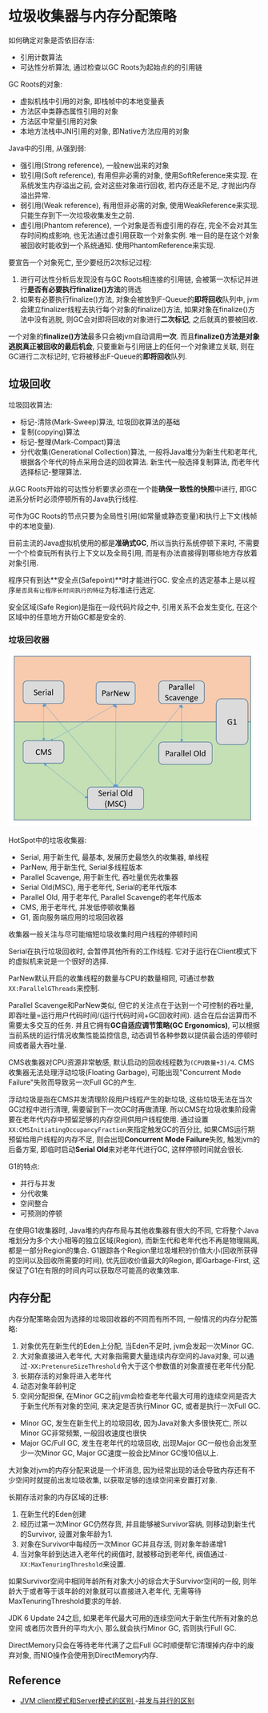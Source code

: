 # 垃圾收集器与内存分配策略

如何确定对象是否依旧存活:
- 引用计数算法
- 可达性分析算法, 通过检查以GC Roots为起始点的的引用链

GC Roots的对象:
- 虚拟机栈中引用的对象, 即栈帧中的本地变量表
- 方法区中类静态属性引用的对象
- 方法区中常量引用的对象
- 本地方法栈中JNI引用的对象, 即Native方法应用的对象

Java中的引用, 从强到弱:
- 强引用(Strong reference), 一般new出来的对象
- 软引用(Soft reference), 有用但非必需的对象, 使用SoftReference来实现.
在系统发生内存溢出之前, 会对这些对象进行回收, 
若内存还是不足, 才抛出内存溢出异常.
- 弱引用(Weak reference), 有用但非必需的对象, 使用WeakReference来实现.
只能生存到下一次垃圾收集发生之前.
- 虚引用(Phantom reference), 一个对象是否有虚引用的存在, 
完全不会对其生存时间构成影响, 也无法通过虚引用获取一个对象实例.
唯一目的是在这个对象被回收时能收到一个系统通知.
使用PhantomReference来实现.

要宣告一个对象死亡, 至少要经历2次标记过程:
1. 进行可达性分析后发现没有与GC Roots相连接的引用链, 
会被第一次标记并进行**是否有必要执行finalize()方法**的筛选
2. 如果有必要执行finalize()方法, 对象会被放到F-Queue的**即将回收**队列中,
jvm会建立finalizer线程去执行每个对象的finalize()方法, 
如果对象在finalize()方法中没有逃脱, 
则GC会对即将回收的对象进行**二次标记**, 之后就真的要被回收.

一个对象的**finalize()方法**最多只会被jvm自动调用**一次**.
而且**finalize()方法是对象逃脱真正被回收的最后机会**, 
只要重新与引用链上的任何一个对象建立关联, 
则在GC进行二次标记时, 它将被移出F-Queue的**即将回收**队列.

## 垃圾回收

垃圾回收算法:
- 标记-清除(Mark-Sweep)算法, 垃圾回收算法的基础
- 复制(copying)算法
- 标记-整理(Mark-Compact)算法
- 分代收集(Generational Collection)算法, 
一般将Java堆分为新生代和老年代, 根据各个年代的特点采用合适的回收算法.
新生代一般选择复制算法, 而老年代选择标记-整理算法.

从GC Roots开始的可达性分析要求必须在一个能**确保一致性的快照**中进行, 
即GC进系分析时必须停顿所有的Java执行线程.

可作为GC Roots的节点只要为全局性引用(如常量或静态变量)和执行上下文(栈帧中的本地变量).

目前主流的Java虚拟机使用的都是**准确式GC**, 所以当执行系统停顿下来时, 
不需要一个个检查玩所有执行上下文以及全局引用, 
而是有办法直接得到哪些地方存放着对象引用.

程序只有到达**安全点(Safepoint)**时才能进行GC.
安全点的选定基本上是以程序`是否具有让程序长时间执行的特征`为标准进行选定.

安全区域(Safe Region)是指在一段代码片段之中, 引用关系不会发生变化, 
在这个区域中的任意地方开始GC都是安全的.

### 垃圾回收器

![](HotSpot虚拟机的垃圾收集器.png)

HotSpot中的垃圾收集器:
- Serial, 用于新生代, 最基本, 发展历史最悠久的收集器, 单线程
- ParNew, 用于新生代, Serial多线程版本
- Parallel Scavenge, 用于新生代, 吞吐量优先收集器
- Serial Old(MSC), 用于老年代, Serial的老年代版本
- Parallel Old, 用于老年代, Parallel Scavenge的老年代版本
- CMS, 用于老年代, 并发低停顿收集器
- G1, 面向服务端应用的垃圾回收器

收集器一般关注与尽可能缩短垃圾收集时用户线程的停顿时间

Serial在执行垃圾回收时, 会暂停其他所有的工作线程.
它对于运行在Client模式下的虚拟机来说是一个很好的选择.

ParNew默认开启的收集线程的数量与CPU的数量相同, 
可通过参数`XX:ParallelGThreads`来控制.

Parallel Scavenge和ParNew类似, 但它的关注点在于达到一个可控制的吞吐量, 
即吞吐量=运行用户代码时间/(运行代码时间+GC回收时间).
适合在后台运算而不需要太多交互的任务.
并且它拥有**GC自适应调节策略(GC Ergonomics)**, 
可以根据当前系统的运行情况收集性能监控信息, 
动态调节各种参数以提供最合适的停顿时间或者最大吞吐量.

CMS收集器对CPU资源非常敏感, 默认启动的回收线程数为`(CPU数量+3)/4`.
CMS收集器无法处理浮动垃圾(Floating Garbage), 
可能出现"Concurrent Mode Failure"失败而导致另一次Full GC的产生.

浮动垃圾是指在CMS并发清理阶段用户线程产生的新垃圾, 
这些垃圾无法在当次GC过程中进行清理, 需要留到下一次GC时再做清理.
所以CMS在垃圾收集阶段需要在老年代内存中预留足够的内存空间供用户线程使用.
通过设置`XX:CMSInitiatingOccupancyFraction`来指定触发GC的百分比,
如果CMS运行期预留给用户线程的内存不足, 则会出现**Concurrent Mode Failure**失败, 
触发jvm的后备方案, 即临时启动**Serial Old**来对老年代进行GC, 这样停顿时间就会很长.

G1的特点:
- 并行与并发
- 分代收集
- 空间整合
- 可预测的停顿

在使用G1收集器时, Java堆的内存布局与其他收集器有很大的不同, 
它将整个Java堆划分为多个大小相等的独立区域(Region),
而新生代和老年代也不再是物理隔离, 都是一部分Region的集合.
G1跟踪各个Region里垃圾堆积的价值大小(回收所获得的空间以及回收所需要的时间),
优先回收价值最大的Region, 即Garbage-First, 
这保证了G1在有限的时间内可以获取尽可能高的收集效率.

## 内存分配

内存分配策略会因为选择的垃圾回收器的不同而有所不同, 
一般情况的内存分配策略:
1. 对象优先在新生代的Eden上分配, 当Eden不足时, jvm会发起一次Minor GC.
2. 大对象直接进入老年代, 大对象指需要大量连续内存空间的Java对象,
可以通过`-XX:PretenureSizeThreshold`令大于这个参数值的对象直接在老年代分配.
3. 长期存活的对象将进入老年代
4. 动态对象年龄判定
5. 空间分配担保, 在Minor GC之前jvm会检查老年代最大可用的连续空间是否大于新生代所有对象的空间, 来决定是否执行Minor GC, 或者是执行一次Full GC.

- Minor GC, 发生在新生代上的垃圾回收, 因为Java对象大多很快死亡, 
所以Minor GC非常频繁, 一般回收速度也很快
- Major GC/Full GC, 发生在老年代的垃圾回收, 
出现Major GC一般也会出发至少一次Minor GC, 
Major GC速度一般会比Minor GC慢10倍以上.

大对象对jvm的内存分配来说是一个坏消息, 
因为经常出现的话会导致内存还有不少空间时就提前出发垃圾收集, 
以获取足够的连续空间来安置打对象.

长期存活对象的内存区域的迁移: 
1. 在新生代的Eden创建
2. 经历过第一次Minor GC仍然存货, 并且能够被Survivor容纳, 
则移动到新生代的Survivor, 设置对象年龄为1.
3. 对象在Survivor中每经历一次Minor GC并且存活, 则对象年龄递增1
4. 当对象年龄到达进入老年代的阀值时, 就被移动到老年代, 
阀值通过`-XX:MaxTenuringThreshold`来设置.

如果Survivor空间中相同年龄所有对象大小的综合大于Survivor空间的一般, 
则年龄大于或者等于该年龄的对象就可以直接进入老年代, 
无需等待MaxTenuringThreshold要求的年龄.

JDK 6 Update 24之后, 如果老年代最大可用的连续空间大于新生代所有对象的总空间
或者历次晋升的平均大小, 那么就会执行Minor GC, 否则执行Full GC.

DirectMemory只会在等待老年代满了之后Full GC时顺便帮它清理掉内存中的废弃对象,
而NIO操作会使用到DirectMemory内存.

## Reference

- [JVM client模式和Server模式的区别
](https://blog.csdn.net/liuxiao723846/article/details/50721183)
-[并发与并行的区别](https://www.jianshu.com/p/b11e251d3dc7)